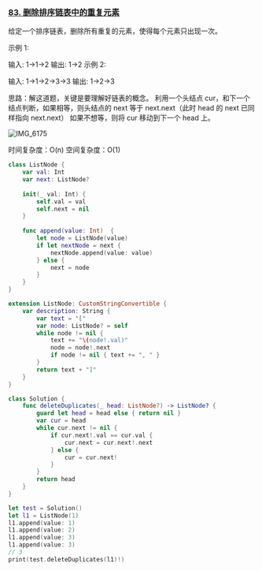 ### [83. 删除排序链表中的重复元素](https://leetcode-cn.com/problems/remove-duplicates-from-sorted-list/)

给定一个排序链表，删除所有重复的元素，使得每个元素只出现一次。

示例 1:

输入: 1->1->2
输出: 1->2
示例 2:

输入: 1->1->2->3->3
输出: 1->2->3

思路：解这道题，关键是要理解好链表的概念。
利用一个头结点 cur，和下一个结点判断，如果相等，则头结点的 next 等于 next.next（此时 head 的 next 已同样指向 next.next）
如果不想等，则将 cur 移动到下一个 head 上。

![IMG_6175](/Users/john/Documents/GitHub/leetcode-swift/83-deleteDuplicates/IMG_6175.JPG)

时间复杂度：O(n)
空间复杂度：O(1)


```swift
class ListNode {
    var val: Int
    var next: ListNode?
    
    init(_ val: Int) {
        self.val = val
        self.next = nil
    }
    
    func append(value: Int)  {
        let node = ListNode(value)
        if let nextNode = next {
            nextNode.append(value: value)
        } else {
            next = node
        }
    }
}

extension ListNode: CustomStringConvertible {
    var description: String {
        var text = "["
        var node: ListNode? = self
        while node != nil {
            text += "\(node!.val)"
            node = node!.next
            if node != nil { text += ", " }
        }
        return text + "]"
    }
}

class Solution {
    func deleteDuplicates(_ head: ListNode?) -> ListNode? {
        guard let head = head else { return nil }
        var cur = head
        while cur.next != nil {
            if cur.next!.val == cur.val {
                cur.next = cur.next!.next
            } else {
                cur = cur.next!
            }
        }
        return head
    }
}

let test = Solution()
let l1 = ListNode(1)
l1.append(value: 1)
l1.append(value: 2)
l1.append(value: 3)
l1.append(value: 3)
// 3
print(test.deleteDuplicates(l1)!)
```

